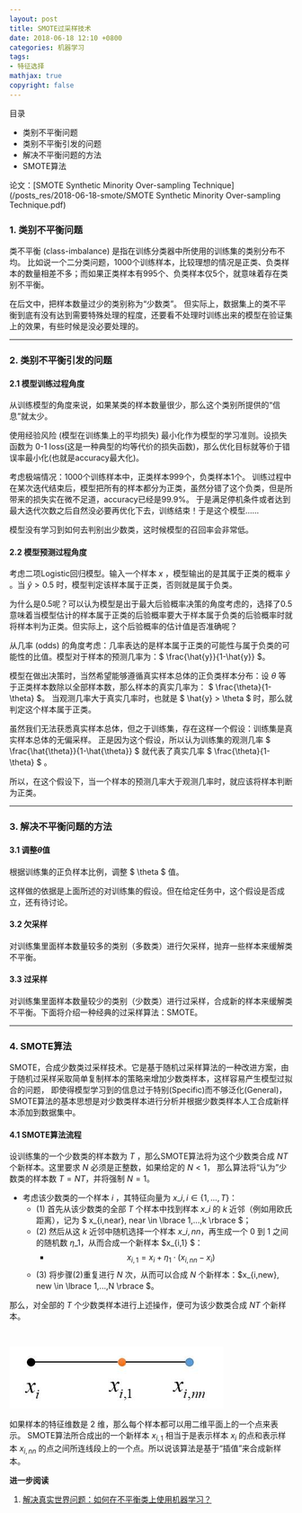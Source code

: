 ```yaml
---
layout: post
title: SMOTE过采样技术
date: 2018-06-18 12:10 +0800
categories: 机器学习
tags:
- 特征选择
mathjax: true
copyright: false
---
```



目录

- 类别不平衡问题
- 类别不平衡引发的问题
- 解决不平衡问题的方法
- SMOTE算法


论文：[SMOTE Synthetic Minority Over-sampling Technique](/posts_res/2018-06-18-smote/SMOTE Synthetic Minority Over-sampling Technique.pdf)


### 1. 类别不平衡问题

类不平衡 (class-imbalance) 是指在训练分类器中所使用的训练集的类别分布不均。
比如说一个二分类问题，1000个训练样本，比较理想的情况是正类、负类样本的数量相差不多；而如果正类样本有995个、负类样本仅5个，就意味着存在类别不平衡。

在后文中，把样本数量过少的类别称为“少数类”。
但实际上，数据集上的类不平衡到底有没有达到需要特殊处理的程度，还要看不处理时训练出来的模型在验证集上的效果，有些时候是没必要处理的。


-----------

### 2. 类别不平衡引发的问题

#### 2.1 模型训练过程角度

从训练模型的角度来说，如果某类的样本数量很少，那么这个类别所提供的“信息”就太少。

使用经验风险 (模型在训练集上的平均损失) 最小化作为模型的学习准则。设损失函数为 0-1 loss(这是一种典型的均等代价的损失函数)，那么优化目标就等价于错误率最小化(也就是accuracy最大化)。

考虑极端情况：1000个训练样本中，正类样本999个，负类样本1个。
训练过程中在某次迭代结束后，模型把所有的样本都分为正类，虽然分错了这个负类，但是所带来的损失实在微不足道，accuracy已经是99.9%。
于是满足停机条件或者达到最大迭代次数之后自然没必要再优化下去，训练结束！于是这个模型……

模型没有学习到如何去判别出少数类，这时候模型的召回率会非常低。


#### 2.2 模型预测过程角度

考虑二项Logistic回归模型。输入一个样本 $x$ ，模型输出的是其属于正类的概率 $\hat{y}$ 。当 $\hat{y} > 0.5$ 时，模型判定该样本属于正类，否则就是属于负类。

为什么是0.5呢？可以认为模型是出于最大后验概率决策的角度考虑的，选择了0.5意味着当模型估计的样本属于正类的后验概率要大于样本属于负类的后验概率时就将样本判为正类。但实际上，这个后验概率的估计值是否准确呢？

从几率 (odds) 的角度考虑：几率表达的是样本属于正类的可能性与属于负类的可能性的比值。模型对于样本的预测几率为：$ \frac{\hat{y}}{1-\hat{y}} $。

模型在做出决策时，当然希望能够遵循真实样本总体的正负类样本分布：设 $\theta$ 等于正类样本数除以全部样本数，那么样本的真实几率为： $ \frac{\theta}{1-\theta} $。
当观测几率大于真实几率时，也就是 $ \hat{y} > \theta $ 时，那么就判定这个样本属于正类。

虽然我们无法获悉真实样本总体，但之于训练集，存在这样一个假设：训练集是真实样本总体的无偏采样。
正是因为这个假设，所以认为训练集的观测几率 $ \frac{\hat{\theta}}{1-\hat{\theta}} $ 就代表了真实几率 $ \frac{\theta}{1-\theta} $ 。

所以，在这个假设下，当一个样本的预测几率大于观测几率时，就应该将样本判断为正类。


----------

### 3. 解决不平衡问题的方法

#### 3.1 调整$\theta$值

根据训练集的正负样本比例，调整 $ \theta $ 值。

这样做的依据是上面所述的对训练集的假设。但在给定任务中，这个假设是否成立，还有待讨论。


#### 3.2 欠采样

对训练集里面样本数量较多的类别（多数类）进行欠采样，抛弃一些样本来缓解类不平衡。


#### 3.3 过采样

对训练集里面样本数量较少的类别（少数类）进行过采样，合成新的样本来缓解类不平衡。下面将介绍一种经典的过采样算法：SMOTE。


------------

### 4. SMOTE算法

SMOTE，合成少数类过采样技术。它是基于随机过采样算法的一种改进方案，由于随机过采样采取简单复制样本的策略来增加少数类样本，这样容易产生模型过拟合的问题，
即使得模型学习到的信息过于特别(Specific)而不够泛化(General)，SMOTE算法的基本思想是对少数类样本进行分析并根据少数类样本人工合成新样本添加到数据集中。

#### 4.1 SMOTE算法流程

设训练集的一个少数类的样本数为 $T$ ，那么SMOTE算法将为这个少数类合成 $NT$ 个新样本。这里要求 $N$ 必须是正整数，如果给定的 $N<1$， 那么算法将“认为”少数类的样本数 $T=NT$，并将强制 $N=1$。

- 考虑该少数类的一个样本 $i$ ，其特征向量为 $x\_i, i \in \lbrace 1,...,T \rbrace$：
    - (1) 首先从该少数类的全部 $T$ 个样本中找到样本 $x\_i$ 的 $k$ 近邻（例如用欧氏距离），记为 $ x\_{i,near}, near \in \lbrace 1,...,k \rbrace $；
    - (2) 然后从这 $k$ 近邻中随机选择一个样本 $x\_{i,nn}$，再生成一个 $0$ 到 $1$ 之间的随机数 $\eta\_1$，从而合成一个新样本 $x\_{i,1} $： 
        - $$ x_{i,1} = x_i + \eta_1 \cdot (x_{i,nn} − x_i ) $$
    - (3) 将步骤(2)重复进行 $N$ 次，从而可以合成 $N$ 个新样本：$x\_{i,new}, new \in \lbrace 1,...,N \rbrace $。

那么，对全部的 $T$ 个少数类样本进行上述操作，便可为该少数类合成 $NT$ 个新样本。

<br>

![smote-2](/posts_res/2018-06-18-smote/smote.jpg)

如果样本的特征维数是 2 维，那么每个样本都可以用二维平面上的一个点来表示。
SMOTE算法所合成出的一个新样本 $x_{i,1}$ 相当于是表示样本 $x_i$ 的点和表示样本 $x_{i,nn}$ 的点之间所连线段上的一个点。所以说该算法是基于“插值”来合成新样本。

**进一步阅读**

1. [解决真实世界问题：如何在不平衡类上使用机器学习？](https://mp.weixin.qq.com/s?__biz=MzA3MzI4MjgzMw==&mid=2650718717&idx=1&sn=85038d7c906c135120a8e1a2f7e565ad&scene=0#wechat_redirect)



